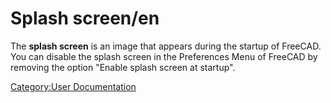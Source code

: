 # Splash screen/en

 The **splash screen** is an image that appears during the startup of FreeCAD. You can disable the splash screen in the Preferences Menu of FreeCAD by removing the option \"Enable splash screen at startup\".

[Category:User Documentation](Category:User_Documentation.md)
